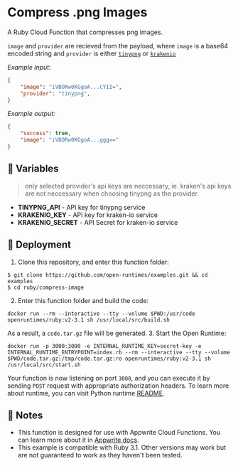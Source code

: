 # Compress .png Images

A Ruby Cloud Function that compresses png images.


`image` and `provider` are recieved from the payload, where `image` is a base64 encoded string and `provider` is either [`tinypng`](https://tinypng.com) or [`krakenio`](https://kraken.io)

_Example input:_

```json
{
    "image": "iVBORw0KGgoA...CYII=",
    "provider": "tinypng", 
}
```

_Example output:_

```json
{
    "success": true,
    "image": "iVBORw0KGgoA...ggg=="
}
```

## 📝 Variables

> only selected provider's api keys are neccessary, ie. kraken's api keys are not neccessary when choosing tinypng as the provider.

- **TINYPNG_API** - API key for tinypng service
- **KRAKENIO_KEY** - API key for kraken-io service
- **KRAKENIO_SECRET** - API Secret for kraken-io service

## 🚀 Deployment

1. Clone this repository, and enter this function folder:

```
$ git clone https://github.com/open-runtimes/examples.git && cd examples
$ cd ruby/compress-image
```

2. Enter this function folder and build the code:
```
docker run --rm --interactive --tty --volume $PWD:/usr/code openruntimes/ruby:v2-3.1 sh /usr/local/src/build.sh
```
As a result, a `code.tar.gz` file will be generated.
3. Start the Open Runtime:
```
docker run -p 3000:3000 -e INTERNAL_RUNTIME_KEY=secret-key -e INTERNAL_RUNTIME_ENTRYPOINT=index.rb --rm --interactive --tty --volume $PWD/code.tar.gz:/tmp/code.tar.gz:ro openruntimes/ruby:v2-3.1 sh /usr/local/src/start.sh
```

Your function is now listening on port `3000`, and you can execute it by sending `POST` request with appropriate authorization headers. To learn more about runtime, you can visit Python runtime [README](https://github.com/open-runtimes/open-runtimes/tree/main/runtimes/ruby-3.1).

## 📝 Notes
 - This function is designed for use with Appwrite Cloud Functions. You can learn more about it in [Appwrite docs](https://appwrite.io/docs/functions).
 - This example is compatible with Ruby 3.1. Other versions may work but are not guaranteed to work as they haven't been tested.
